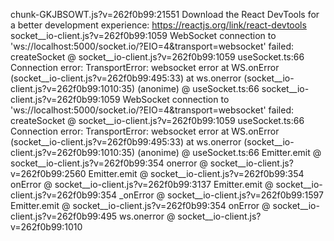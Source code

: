 chunk-GKJBSOWT.js?v=262f0b99:21551 Download the React DevTools for a better development experience: https://reactjs.org/link/react-devtools
socket__io-client.js?v=262f0b99:1059 WebSocket connection to 'ws://localhost:5000/socket.io/?EIO=4&transport=websocket' failed: 
createSocket @ socket__io-client.js?v=262f0b99:1059
useSocket.ts:66 Connection error: TransportError: websocket error
    at WS.onError (socket__io-client.js?v=262f0b99:495:33)
    at ws.onerror (socket__io-client.js?v=262f0b99:1010:35)
(anonime) @ useSocket.ts:66
socket__io-client.js?v=262f0b99:1059 WebSocket connection to 'ws://localhost:5000/socket.io/?EIO=4&transport=websocket' failed: 
createSocket @ socket__io-client.js?v=262f0b99:1059
useSocket.ts:66 Connection error: TransportError: websocket error
    at WS.onError (socket__io-client.js?v=262f0b99:495:33)
    at ws.onerror (socket__io-client.js?v=262f0b99:1010:35)
(anonime) @ useSocket.ts:66
Emitter.emit @ socket__io-client.js?v=262f0b99:354
onerror @ socket__io-client.js?v=262f0b99:2560
Emitter.emit @ socket__io-client.js?v=262f0b99:354
onError @ socket__io-client.js?v=262f0b99:3137
Emitter.emit @ socket__io-client.js?v=262f0b99:354
_onError @ socket__io-client.js?v=262f0b99:1597
Emitter.emit @ socket__io-client.js?v=262f0b99:354
onError @ socket__io-client.js?v=262f0b99:495
ws.onerror @ socket__io-client.js?v=262f0b99:1010
